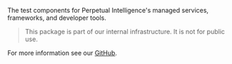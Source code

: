 ﻿The test components for Perpetual Intelligence's managed services, frameworks, and developer tools. 

> This package is part of our internal infrastructure. It is not for public use.

For more information see our [GitHub](https://github.com/perpetualintelligence/shared).
